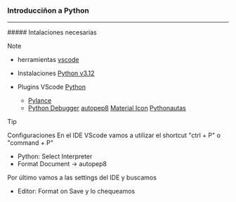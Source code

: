 ### Introducciñon a Python

---

##### Intalaciones necesarias

> [!NOTE] 
> * herramientas
>   [vscode](https://code.visualstudio.com/download)
>
> * Instalaciones
> [Python v3.12](https://www.python.org/downloads/)
> 
>
> * Plugins VScode
> [Python](https://marketplace.visualstudio.com/items?itemName=ms-python.python)
>   * [Pylance](https://marketplace.visualstudio.com/items?itemName=ms-python.vscode-pylance)
>   * [Python Debugger](https://marketplace.visualstudio.com/items?itemName=ms-python.debugpy)
> [autopep8](https://marketplace.visualstudio.com/items?itemName=ms-python.autopep8)
> [Material Icon](https://marketplace.visualstudio.com/items?itemName=PKief.material-icon-theme)
> [Pythonautas](https://marketplace.visualstudio.com/items?itemName=Pythonautas.Pythonautas)
>

> [!TIP]
> Configuraciones
>  En el IDE VScode vamos a utilizar el shortcut "ctrl + P" o "command + P"
>   - Python: Select Interpreter
>   - Format Document -> autopep8
>   
>  Por último vamos a las settings del IDE y buscamos 
>   - Editor: Format on Save y lo chequeamos
>   


